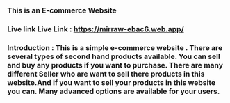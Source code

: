 ### This is an E-commerce Website

### Live link Live Link : https://mirraw-ebac6.web.app/

### Introduction : This is a simple e-commerce website . There are several types of second hand products available. You can sell and buy any products if you want to purchase. There are many different Seller who are want to sell there products in this website.And if you want to sell your products in this website you can. Many advanced options are available for your users.














